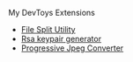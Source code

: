 My DevToys Extensions

- [File Split Utility](https://www.nuget.org/packages/Adens.DevToys.FileSplitter/)
- [Rsa keypair generator](https://www.nuget.org/packages/Adens.DevToys.RsaGenerator/)
- [Progressive Jpeg Converter](https://www.nuget.org/packages/Adens.DevToys.ProgressiveJpegConverter/) 